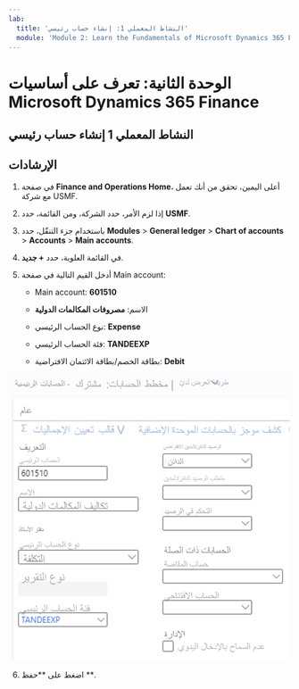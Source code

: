 ```yaml
---
lab:
  title: 'النشاط المعملي 1: إنشاء حساب رئيسي'
  module: 'Module 2: Learn the Fundamentals of Microsoft Dynamics 365 Finance'
---
```

    
# <a name="module-2-learn-the-fundamentals-of-microsoft-dynamics-365-finance"></a>الوحدة الثانية: تعرف على أساسيات Microsoft Dynamics 365 Finance
    
## <a name="lab-1---create-a-main-account"></a>النشاط المعملي 1 إنشاء حساب رئيسي

## <a name="instructions"></a>الإرشادات

1. في صفحة **Finance and Operations Home**، أعلى اليمين، تحقق من أنك تعمل مع شركة USMF.

2. إذا لزم الأمر، حدد الشركة، ومن القائمة، حدد **USMF**.

3. باستخدام جزء التنقّل، حدد **Modules** > **General ledger** > **Chart of accounts** > **Accounts** > **Main accounts**.

4. في القائمة العلوية، حدد **+ جديد**.

5. أدخل القيم التالية في صفحة Main account:

    - Main account: **601510**

    - الاسم: **مصروفات المكالمات الدولية**

    - نوع الحساب الرئيسي: **Expense**

    - فئة الحساب الرئيسي: **TANDEEXP**

    - بطاقة الخصم/بطاقة الائتمان الافتراضية: **Debit**

 ![لقطة شاشة لـ Main accounts - مخطط بياني للحسابات: صفحة مشتركة لملء الحقول من الخطوة 5](./media/m-002-explore-general-ledgers-in-microsoft-dynamics-365-finance-03.png)

6. اضغط على **حفظ **.
